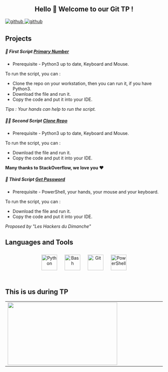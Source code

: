 ## <h2 align="center">Hello 👋  Welcome to our Git TP !</h2>  


<a href="https://github.com/Alxis99" target="_blank">
<img src=https://img.shields.io/badge/github-%2324292e.svg?&style=for-the-badge&logo=github&logoColor=white alt=github style="margin-bottom: 5px;" />
</a>
<a href="https://github.com/noraut0" target="_blank">
<img src=https://img.shields.io/badge/github-%2324292e.svg?&style=for-the-badge&logo=github&logoColor=white alt=github style="margin-bottom: 5px;" />
</a>

  

<br/>  

## Projects
##### 🐍 First Script [Primary Number](https://github.com/Alxis99/AA-GIT-TP/blob/master/primary_number.py)
- Prerequisite - Python3 up to date, Keyboard and Mouse.

To run the script, you can : 
- Clone the repo on your workstation, then you can run it, if you have Python3. 
- Download the file and run it.
- Copy the code and put it into your IDE.

<em>Tips : Your hands can help to run the script.</em>

##### 👯‍♂️ Second Script [Clone Repo](https://github.com/Alxis99/AA-GIT-TP/blob/master/Clone_repo.py)
- Prerequisite - Python3 up to date, Keyboard and Mouse.

To run the script, you can : 
- Download the file and run it.
- Copy the code and put it into your IDE.

**Many thanks to StackOverflow, we love you ❤️**

##### 📶 Third Script [Get Password](https://github.com/Alxis99/AA-GIT-TP)  
- Prerequisite - PowerShell, your hands, your mouse and your keyboard.

To run the script, you can : 
- Download the file and run it.
- Copy the code and put it into your IDE.

<em>Proposed by "Les Hackers du Dimanche"</em>


## Languages and Tools  
<div align="center">  
<img style="margin: 10px" src="https://profilinator.rishav.dev/skills-assets/python-original.svg" alt="Python" height="50" />  
<img style="margin: 10px" src="https://profilinator.rishav.dev/skills-assets/gnu_bash-icon.svg" alt="Bash" height="50" />  
<img style="margin: 10px" src="https://profilinator.rishav.dev/skills-assets/git-scm-icon.svg" alt="Git" height="50" />  
<img style="margin: 10px" src="https://profilinator.rishav.dev/skills-assets/powershell.png" alt="PowerShell" height="50" />  
</div>  

<br/>  


## This is us during TP
<table align="center"><tr><td valign="top" width="50%" align="center">
<img src="https://i.imgur.com/0UW1yhc.gif" align="left" height="200" width="350" />
</td></table>  

